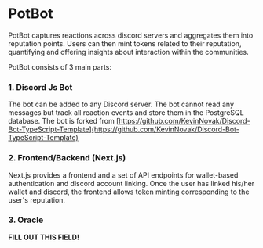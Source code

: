 # PotBot

PotBot captures reactions across discord servers and aggregates
them into reputation points. Users can then mint tokens related to their reputation, quantifying and offering insights about interaction within the communities.

PotBot consists of 3 main parts:

### 1. Discord Js Bot 

The bot can be added to any Discord server. The bot cannot read any messages but track all reaction events and store them in the PostgreSQL database.
The bot is forked from [https://github.com/KevinNovak/Discord-Bot-TypeScript-Template](https://github.com/KevinNovak/Discord-Bot-TypeScript-Template)

### 2. Frontend/Backend (Next.js)

Next.js provides a frontend and a set of API endpoints for wallet-based authentication and discord account linking. Once the user has linked his/her wallet and discord, the frontend allows token minting corresponding to the user's reputation.

### 3. Oracle

**FILL OUT THIS FIELD!**
